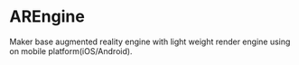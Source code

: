 # AREngine
Maker base augmented reality engine with light weight render engine using on mobile platform(iOS/Android).

